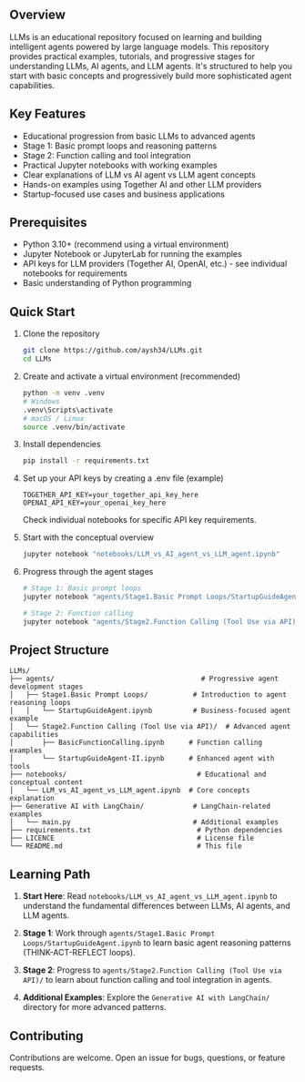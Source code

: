 ## Overview

LLMs is an educational repository focused on learning and building intelligent agents powered by large language models. This repository provides practical examples, tutorials, and progressive stages for understanding LLMs, AI agents, and LLM agents. It's structured to help you start with basic concepts and progressively build more sophisticated agent capabilities.

## Key Features

- Educational progression from basic LLMs to advanced agents
- Stage 1: Basic prompt loops and reasoning patterns
- Stage 2: Function calling and tool integration
- Practical Jupyter notebooks with working examples
- Clear explanations of LLM vs AI agent vs LLM agent concepts
- Hands-on examples using Together AI and other LLM providers
- Startup-focused use cases and business applications

## Prerequisites

- Python 3.10+ (recommend using a virtual environment)
- Jupyter Notebook or JupyterLab for running the examples
- API keys for LLM providers (Together AI, OpenAI, etc.) - see individual notebooks for requirements
- Basic understanding of Python programming

## Quick Start

1. Clone the repository
    ```bash
    git clone https://github.com/aysh34/LLMs.git
    cd LLMs
    ```

2. Create and activate a virtual environment (recommended)
    ```bash
    python -m venv .venv
    # Windows
    .venv\Scripts\activate
    # macOS / Linux
    source .venv/bin/activate
    ```

3. Install dependencies
    ```bash
    pip install -r requirements.txt
    ```

4. Set up your API keys by creating a .env file (example)
    ```
    TOGETHER_API_KEY=your_together_api_key_here
    OPENAI_API_KEY=your_openai_key_here
    ```
    Check individual notebooks for specific API key requirements.

5. Start with the conceptual overview
    ```bash
    jupyter notebook "notebooks/LLM_vs_AI_agent_vs_LLM_agent.ipynb"
    ```

6. Progress through the agent stages
    ```bash
    # Stage 1: Basic prompt loops
    jupyter notebook "agents/Stage1.Basic Prompt Loops/StartupGuideAgent.ipynb"
    
    # Stage 2: Function calling
    jupyter notebook "agents/Stage2.Function Calling (Tool Use via API)/BasicFunctionCalling.ipynb"
    ```

## Project Structure

```
LLMs/
├── agents/                                    # Progressive agent development stages
│   ├── Stage1.Basic Prompt Loops/           # Introduction to agent reasoning loops
│   │   └── StartupGuideAgent.ipynb          # Business-focused agent example
│   └── Stage2.Function Calling (Tool Use via API)/  # Advanced agent capabilities
│       ├── BasicFunctionCalling.ipynb      # Function calling examples
│       └── StartupGuideAgent-II.ipynb      # Enhanced agent with tools
├── notebooks/                                # Educational and conceptual content
│   └── LLM_vs_AI_agent_vs_LLM_agent.ipynb  # Core concepts explanation
├── Generative AI with LangChain/            # LangChain-related examples
│   └── main.py                              # Additional examples
├── requirements.txt                          # Python dependencies
├── LICENCE                                   # License file
└── README.md                                 # This file
```

## Learning Path

1. **Start Here**: Read `notebooks/LLM_vs_AI_agent_vs_LLM_agent.ipynb` to understand the fundamental differences between LLMs, AI agents, and LLM agents.

2. **Stage 1**: Work through `agents/Stage1.Basic Prompt Loops/StartupGuideAgent.ipynb` to learn basic agent reasoning patterns (THINK-ACT-REFLECT loops).

3. **Stage 2**: Progress to `agents/Stage2.Function Calling (Tool Use via API)/` to learn about function calling and tool integration in agents.

4. **Additional Examples**: Explore the `Generative AI with LangChain/` directory for more advanced patterns.

## Contributing

Contributions are welcome. Open an issue for bugs, questions, or feature requests.